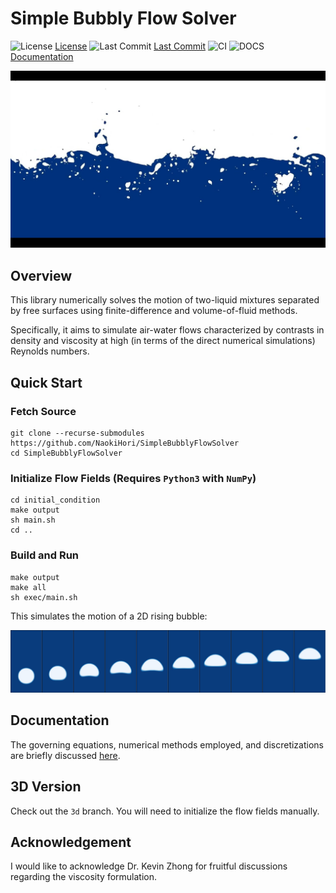 # Simple Bubbly Flow Solver

![License](https://img.shields.io/github/license/NaokiHori/SimpleBubblyFlowSolver) [License](https://opensource.org/licenses/MIT)
![Last Commit](https://img.shields.io/github/last-commit/NaokiHori/SimpleBubblyFlowSolver/main) [Last Commit](https://github.com/NaokiHori/SimpleBubblyFlowSolver/commits/main)
![CI](https://github.com/NaokiHori/SimpleBubblyFlowSolver/actions/workflows/ci.yml/badge.svg)
![DOCS](https://github.com/NaokiHori/SimpleBubblyFlowSolver/actions/workflows/documentation.yml/badge.svg) [Documentation](https://naokihori.github.io/SimpleBubblyFlowSolver)

[![Thumbnail](https://github.com/NaokiHori/SimpleBubblyFlowSolver/blob/main/docs/source/thumbnail.jpg)](https://youtu.be/Xr14Kw61ByA)

## Overview

This library numerically solves the motion of two-liquid mixtures separated by free surfaces using finite-difference and volume-of-fluid methods.

Specifically, it aims to simulate air-water flows characterized by contrasts in density and viscosity at high (in terms of the direct numerical simulations) Reynolds numbers.

## Quick Start

### Fetch Source

```console
git clone --recurse-submodules https://github.com/NaokiHori/SimpleBubblyFlowSolver
cd SimpleBubblyFlowSolver
```

### Initialize Flow Fields (Requires `Python3` with `NumPy`)

```console
cd initial_condition
make output
sh main.sh
cd ..
```

### Build and Run

```console
make output
make all
sh exec/main.sh
```

This simulates the motion of a 2D rising bubble:

![Sample](https://github.com/NaokiHori/SimpleBubblyFlowSolver/blob/main/docs/source/sample.jpg)

## Documentation

The governing equations, numerical methods employed, and discretizations are briefly discussed [here](https://naokihori.github.io/SimpleBubblyFlowSolver/index.html).

## 3D Version

Check out the `3d` branch. 
You will need to initialize the flow fields manually.

## Acknowledgement

I would like to acknowledge Dr. Kevin Zhong for fruitful discussions regarding the viscosity formulation.


